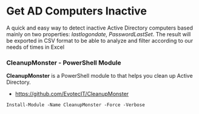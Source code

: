 # Get AD Computers Inactive

A quick and easy way to detect inactive Active Directory computers based mainly on two properties: *lastlogondate, PasswordLastSet*. The result will be exported in CSV format to be able to analyze and filter according to our needs of times in Excel

### CleanupMonster - PowerShell Module

**CleanupMonster** is a PowerShell module to that helps you clean up Active Directory.

- https://github.com/EvotecIT/CleanupMonster
```
Install-Module -Name CleanupMonster -Force -Verbose
```